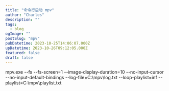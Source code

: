 ```yaml
---
title: "命令行启动 mpv"
author: "Charles"
description: ""
tags:
  - blog
ogImage: ""
postSlug: "mpv"
pubDatetime: 2023-10-25T14:06:07.000Z
upDatetime: 2023-10-26T09:12:05.000Z
featured: false
draft: false
---
```


mpv.exe --fs --fs-screen=1 --image-display-duration=10 --no-input-cursor --no-input-default-bindings --log-file=C:\\mpv\\log.txt --loop-playlist=inf --playlist=C:\\mpv\\playlist.txt
